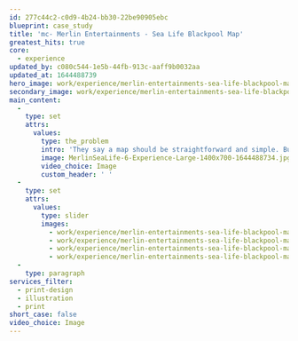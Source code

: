 ```yaml
---
id: 277c44c2-c0d9-4b24-bb30-22be90905ebc
blueprint: case_study
title: 'mc- Merlin Entertainments - Sea Life Blackpool Map'
greatest_hits: true
core:
  - experience
updated_by: c080c544-1e5b-44fb-913c-aaff9b0032aa
updated_at: 1644488739
hero_image: work/experience/merlin-entertainments-sea-life-blackpool-map/MerlinSeaLife-6-Experience-Full-Image-1360x768.5.jpg
secondary_image: work/experience/merlin-entertainments-sea-life-blackpool-map/MerlinSeaLife-6-Experience-Secondary-Image-896x597.jpg
main_content:
  -
    type: set
    attrs:
      values:
        type: the_problem
        intro: 'They say a map should be straightforward and simple. But that''s not what you want when you''re giving people the sort of vibrant undersea experience you get at SEA LIFE Blackpool. That''s why we used every tool in our expert illustrators box to create an exquisitely detailed image of the underwater world. The illustration is a walk-through guide that lets audiences explore SEA LIFE Blackpool before, during and after their unforgettable aquatic adventure.'
        image: MerlinSeaLife-6-Experience-Large-1400x700-1644488734.jpg
        video_choice: Image
        custom_header: ' '
  -
    type: set
    attrs:
      values:
        type: slider
        images:
          - work/experience/merlin-entertainments-sea-life-blackpool-map/MerlinSeaLife-6-Experience-Small-740x416.25-1.jpg
          - work/experience/merlin-entertainments-sea-life-blackpool-map/MerlinSeaLife-6-Experience-Small-740x416.25-2.jpg
          - work/experience/merlin-entertainments-sea-life-blackpool-map/MerlinSeaLife-6-Experience-Small-740x416.25-3.jpg
          - work/experience/merlin-entertainments-sea-life-blackpool-map/MerlinSeaLife-6-Experience-Small-740x416.25-4.jpg
  -
    type: paragraph
services_filter:
  - print-design
  - illustration
  - print
short_case: false
video_choice: Image
---
```

